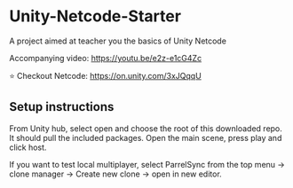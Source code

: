 # Unity-Netcode-Starter
A project aimed at teacher you the basics of Unity Netcode

Accompanying video: https://youtu.be/e2z-e1cG4Zc

⭐ Checkout Netcode: https://on.unity.com/3xJQqqU

## Setup instructions
From Unity hub, select open and choose the root of this downloaded repo. It should pull the included packages.
Open the main scene, press play and click host.

If you want to test local multiplayer, select ParrelSync from the top menu -> clone manager -> Create new clone -> open in new editor.

